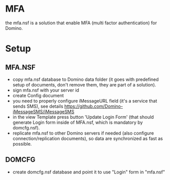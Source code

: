 # MFA

the mfa.nsf is a solution that enable MFA (multi factor authentication) for Domino.

# Setup

## MFA.NSF

- copy mfa.nsf database to Domino data folder (it goes with predefined setup of documents, don't remove them, they are part of a solution).
- sign mfa.nsf with your server id
- create Config document
- you need to properly configure iMessageURL field (it's a service that sends SMS), see details https://github.com/Domino-iMessageSMS/iMessageSMS
- in the view Template press button 'Update Login Form' (that should generate Login form inside of MFA.nsf, which is mandatory by domcfg.nsf).
- replicate mfa.nsf to other Domino servers if needed (also configure connection/replication documents), so data are synchronized as fast as possible.

## DOMCFG

- create domcfg.nsf database and point it to use "Login" form in "mfa.nsf" 
